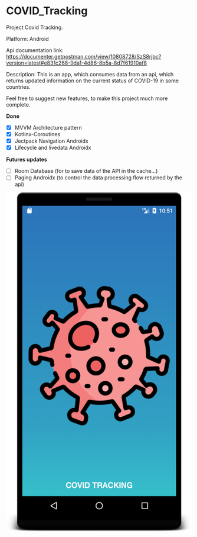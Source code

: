 # COVID_Tracking
Project Covid Tracking.

Platform: Android

Api documentation link: https://documenter.getpostman.com/view/10808728/SzS8rjbc?version=latest#e831c268-9da1-4d86-8b5a-8d7f61910af8

Description: This is an app, which consumes data from an api, which returns updated information on the current status of COVID-19 in some countries.

Feel free to suggest new features, to make this project much more complete.

**Done**
- [x] MVVM Architecture pattern
- [x] Kotlinx-Coroutines
- [x] Jectpack Navigation Androidx
- [x] Lifecycle and livedata Androidx

**Futures updates**
- [ ] Room Database (for to save data of the API in the cache...)
- [ ] Paging Androidx (to control the data processing flow returned by the api)

![ScreenShot](https://github.com/Romavic/COVID_Tracking/blob/master/AppFolderUtil/image1.png)

